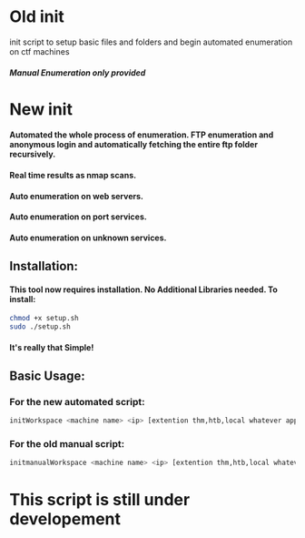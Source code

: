# Old init
 init script to setup basic files and folders and begin automated enumeration on ctf machines
##### Manual Enumeration only provided

# New init
#### Automated the whole process of enumeration. FTP enumeration and anonymous login and automatically fetching the entire ftp folder recursively.
#### Real time results as nmap scans.
#### Auto enumeration on web servers.
#### Auto enumeration on port services.
#### Auto enumeration on unknown services.


## Installation:
#### This tool now requires installation. No Additional Libraries needed. To install:
```bash
chmod +x setup.sh
sudo ./setup.sh
```
#### It's really that Simple!

## Basic Usage:
### For the new automated script: 
```bash
initWorkspace <machine name> <ip> [extention thm,htb,local whatever applies.]
```

### For the old manual script:
```bash
initmanualWorkspace <machine name> <ip> [extention thm,htb,local whatever applies.]
```


# This script is still under developement 
